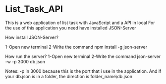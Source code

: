 # List_Task_API
This is a web application of list task with JavaScript and a API in local
For the use of this application you need have installed JSON-Server

How install JSON-Server?

1-Open new terminal
2-Write the command npm install -g json-server

How run the server?
1-Open new terminal
2-Write the command json-server -w -p 3000 db.json

Notes: -p in 3000 because this is the port that i use in the application.
And if your db.json is in a folder, the direction is folder_name\db.json
